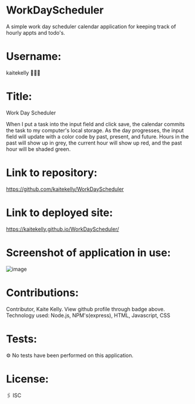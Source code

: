 # WorkDayScheduler
A simple work day scheduler calendar application for keeping track of hourly appts and todo's.

# Username: 
kaitekelly 👩🏻‍💻

# Title:
Work Day Scheduler

When I put a task into the input field and click save, the calendar commits the task to my computer's local storage. 
As the day progresses, the input field will update with a color code by past, present, and future. 
Hours in the past will show up in grey, the current hour will show up red, and the past hour will be shaded green. 

# Link to repository: 
https://github.com/kaitekelly/WorkDayScheduler

 # Link to deployed site: 
 https://kaitekelly.github.io/WorkDayScheduler/

 # Screenshot of application in use:
 ![image](https://user-images.githubusercontent.com/61023907/100181663-a3e7a380-2e8f-11eb-9ea5-669e2fd1c6f9.png)

# Contributions: 
Contributor, Kaite Kelly. View github profile through badge above. 
Technology used: Node.js, NPM's(express), HTML, Javascript, CSS

# Tests: 
⚙️ No tests have been performed on this application. 

# License: 
🖇 ISC